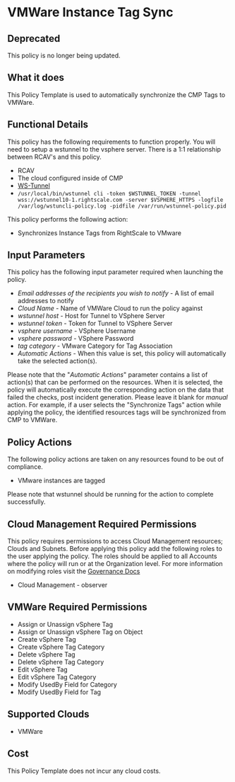 # VMWare Instance Tag Sync

## Deprecated

This policy is no longer being updated.

## What it does

This Policy Template is used to automatically synchronize the CMP Tags to VMWare.

## Functional Details

This policy has the following requirements to function properly. You will need to setup a wstunnel to the vsphere server. There is a 1:1 relationship between RCAV's and this policy.

- RCAV
- The cloud configured inside of CMP
- [WS-Tunnel](https://github.com/rightscale/wstunnel)
- `/usr/local/bin/wstunnel cli -token $WSTUNNEL_TOKEN -tunnel wss://wstunnel10-1.rightscale.com -server $VSPHERE_HTTPS -logfile /var/log/wstuncli-policy.log -pidfile /var/run/wstunnel-policy.pid`

This policy performs the following action:

- Synchronizes Instance Tags from RightScale to VMware

## Input Parameters

This policy has the following input parameter required when launching the policy.

- *Email addresses of the recipients you wish to notify* - A list of email addresses to notify
- *Cloud Name* - Name of VMWare Cloud to run the policy against
- *wstunnel host* - Host for Tunnel to VSphere Server
- *wstunnel token* - Token for Tunnel to VSphere Server
- *vsphere username* - VSphere Username
- *vsphere password* - VSphere Password
- *tag category* - VMware Category for Tag Association
- *Automatic Actions* - When this value is set, this policy will automatically take the selected action(s).

Please note that the "*Automatic Actions*" parameter contains a list of action(s) that can be performed on the resources. When it is selected, the policy will automatically execute the corresponding action on the data that failed the checks, post incident generation. Please leave it blank for *manual* action.
For example, if a user selects the "Synchronize Tags" action while applying the policy, the identified resources tags will be synchronized from CMP to VMWare.

## Policy Actions

The following policy actions are taken on any resources found to be out of compliance.

- VMware instances are tagged

Please note that wstunnel should be running for the action to complete successfully.

## Cloud Management Required Permissions

This policy requires permissions to access Cloud Management resources; Clouds and Subnets.  Before applying this policy add the following roles to the user applying the policy.  The roles should be applied to all Accounts where the policy will run or at the Organization level. For more information on modifying roles visit the [Governance Docs](https://docs.rightscale.com/cm/ref/user_roles.html)

- Cloud Management - observer

## VMWare Required Permissions

- Assign or Unassign vSphere Tag
- Assign or Unassign vSphere Tag on Object
- Create vSphere Tag
- Create vSphere Tag Category
- Delete vSphere Tag
- Delete vSphere Tag Category
- Edit vSphere Tag
- Edit vSphere Tag Category
- Modify UsedBy Field for Category
- Modify UsedBy Field for Tag

## Supported Clouds

- VMWare

## Cost

This Policy Template does not incur any cloud costs.
